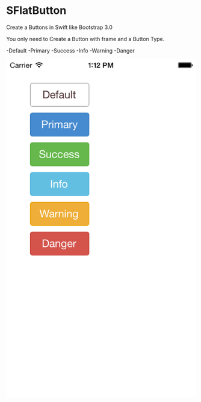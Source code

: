 SFlatButton
===========

Create a Buttons in Swift like Bootstrap 3.0

You only need to Create a Button with frame and a Button Type.

-Default
-Primary
-Success
-Info
-Warning
-Danger

![Image](https://raw.githubusercontent.com/alexmeji/SFlatButton/master/flatimg.png)
